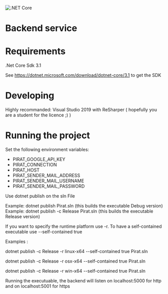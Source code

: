 ![.NET Core](https://github.com/COVID19-PIRAT/backend/workflows/.NET%20Core/badge.svg)

# Backend service

# Requirements

.Net Core Sdk 3.1

See https://dotnet.microsoft.com/download/dotnet-core/3.1 to get the SDK

# Developing

Highly recommanded: Visual Studio 2019 with ReSharper ( hopefully you are a student for the licence ;) )

# Running the project

Set the following environment variables:

* PIRAT_GOOGLE_API_KEY
* PIRAT_CONNECTION
* PIRAT_HOST
* PIRAT_SENDER_MAIL_ADDRESS
* PIRAT_SENDER_MAIL_USERNAME
* PIRAT_SENDER_MAIL_PASSWORD


Use dotnet publish on the sln File

Example: dotnet publish Pirat.sln (this builds the executable Debug version)
Example: dotnet publish -c Release Pirat.sln (this builds the executable Release version)

If you want to specify the runtime platform use -r. To have a self-contained executable use --self-contained true

Examples :

dotnet publish -c Release -r linux-x64 --self-contained true Pirat.sln

dotnet publish -c Release -r osx-x64 --self-contained true Pirat.sln

dotnet publish -c Release -r win-x64 --self-contained true Pirat.sln

Running the executuable, the backend will listen on localhost:5000 for http and on localhost:5001 for https






